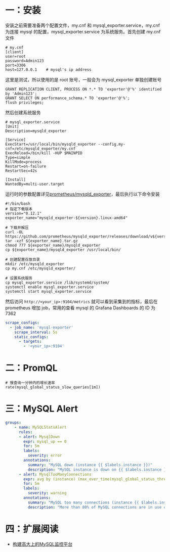 

# 一：安装

安装之前需要准备两个配置文件，my.cnf 和 mysql_exporter.service，my.cnf 为连接 mysql 的配置，mysql_exporter.service 为系统服务。首先创建 my.cnf 文件

```shell
# my.cnf
[client]
user=root
password=Admin123
port=3306
host=127.0.0.1    # mysql's ip address
```

这里是测试，所以使用的是 root 账号，一般会为 mysql_exporter 单独创建账号

```mysql
GRANT REPLICATION CLIENT, PROCESS ON *.* TO 'exporter'@'%' identified by 'Admin123';
GRANT SELECT ON performance_schema.* TO 'exporter'@'%';
flush privileges;
```

然后创建系统服务

```shell
# mysql_exporter.service
[Unit]
Description=mysqld_exporter

[Service]
ExecStart=/usr/local/bin/mysqld_exporter --config.my-cnf=/etc/mysqld_exporter/my.cnf
ExecReload=/bin/kill -HUP $MAINPID
Type=simple
KillMode=process
Restart=on-failure
RestartSec=42s

[Install]
WantedBy=multi-user.target
```

运行时的参数配置详见[prometheus/mysqld_exporter](https://github.com/prometheus/mysqld_exporter)，最后执行以下命令安装

```shell
#!/bin/bash
# 指定下载版本
version="0.12.1"
exporter_name="mysqld_exporter-${version}.linux-amd64"

# 下载并解压
curl -OL https://github.com/prometheus/mysqld_exporter/releases/download/v${version}/${exporter_name}.tar.gz
tar -xzf ${exporter_name}.tar.gz
chmod 777 ${exporter_name}/mysqld_exporter
cp ${exporter_name}/mysqld_exporter /usr/local/bin/

# 创建配置存放目录
mkdir /etc/mysqld_exporter
cp my.cnf /etc/mysqld_exporter/

# 设置系统服务
cp mysql_exporter.service /lib/systemd/system/
systemctl enable mysql_exporter.service
systemctl start mysql_exporter.service
```

然后访问 `http://<your_ip>:9104/metrics` 就可以看到采集到的指标，最后在 prometheus 增加 job，常用的查看 mysql 的 Grafana Dashboards 的 ID 为 7362


```yaml
scrape_configs:
  - job_name: 'mysql-exporter'
    scrape_interval: 5s
    static_configs:
      - targets: 
        - '<your_ip>:9104'
```


# 二：PromQL

```shell
# 慢查询一分钟内的增长速率
rate(mysql_global_status_slow_queries[1m])
```


# 三：MySQL Alert

```yaml
groups:
    - name: MySQLStatsAlert
      rules:
      - alert: MysqlDown
        expr: mysql_up == 0
        for: 5m
        labels:
          severity: error
        annotations:
          summary: "MySQL down (instance {{ $labels.instance }})"
          description: "MySQL instance is down on {{ $labels.instance }}\n  VALUE = {{ $value }}\n  LABELS: {{ $labels }}"
      - alert: MysqlTooManyConnections
        expr: avg by (instance) (max_over_time(mysql_global_status_threads_connected[5m])) / avg by (instance) (mysql_global_variables_max_connections) * 100 > 80
        for: 5m
        labels:
          severity: warning
        annotations:
          summary: "MySQL too many connections (instance {{ $labels.instance }})"
          description: "More than 80% of MySQL connections are in use on {{ $labels.instance }}\n  VALUE = {{ $value }}\n  LABELS: {{ $labels }}"
```



# 四：扩展阅读

- [构建高大上的MySQL监控平台](https://blog.51cto.com/xiaoluoge/2476375)





